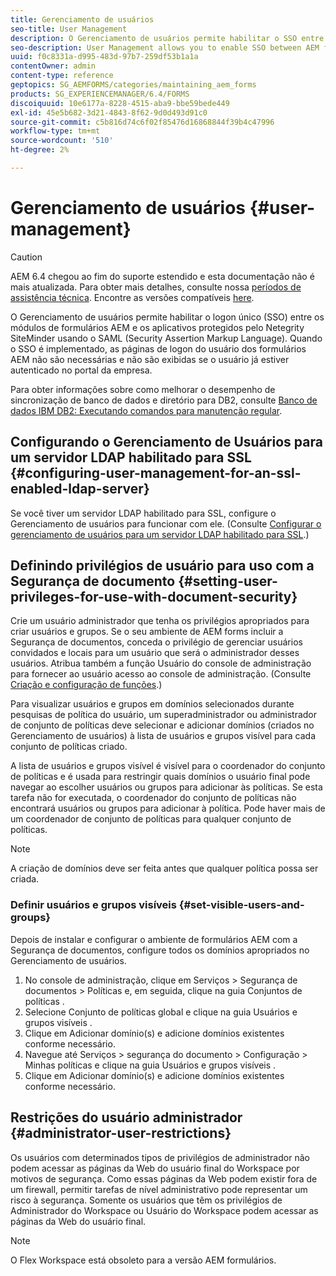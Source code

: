 ```yaml
---
title: Gerenciamento de usuários
seo-title: User Management
description: O Gerenciamento de usuários permite habilitar o SSO entre AEM módulos de formulários e aplicativos protegidos pelo Netegrity SiteMinder usando o SAML. Este documento fornece mais informações sobre o Gerenciamento de usuários.
seo-description: User Management allows you to enable SSO between AEM forms modules and Netegrity SiteMinder-protected applications by using SAML. This document provides more information about User Management.
uuid: f0c8331a-d995-483d-97b7-259df53b1a1a
contentOwner: admin
content-type: reference
geptopics: SG_AEMFORMS/categories/maintaining_aem_forms
products: SG_EXPERIENCEMANAGER/6.4/FORMS
discoiquuid: 10e6177a-8228-4515-aba9-bbe59bede449
exl-id: 45e5b682-3d21-4843-8f62-9d0d493d91c0
source-git-commit: c5b816d74c6f02f85476d16868844f39b4c47996
workflow-type: tm+mt
source-wordcount: '510'
ht-degree: 2%

---
```


# Gerenciamento de usuários {#user-management}

>[!CAUTION]
>
>AEM 6.4 chegou ao fim do suporte estendido e esta documentação não é mais atualizada. Para obter mais detalhes, consulte nossa [períodos de assistência técnica](https://helpx.adobe.com/br/support/programs/eol-matrix.html). Encontre as versões compatíveis [here](https://experienceleague.adobe.com/docs/).

O Gerenciamento de usuários permite habilitar o logon único (SSO) entre os módulos de formulários AEM e os aplicativos protegidos pelo Netegrity SiteMinder usando o SAML (Security Assertion Markup Language). Quando o SSO é implementado, as páginas de logon do usuário dos formulários AEM não são necessárias e não são exibidas se o usuário já estiver autenticado no portal da empresa.

Para obter informações sobre como melhorar o desempenho de sincronização de banco de dados e diretório para DB2, consulte [Banco de dados IBM DB2: Executando comandos para manutenção regular](/help/forms/using/admin-help/ibm-db2-database-running-commands.md#ibm-db2-database-running-commands-for-regular-maintenance).

## Configurando o Gerenciamento de Usuários para um servidor LDAP habilitado para SSL {#configuring-user-management-for-an-ssl-enabled-ldap-server}

Se você tiver um servidor LDAP habilitado para SSL, configure o Gerenciamento de usuários para funcionar com ele. (Consulte [Configurar o gerenciamento de usuários para um servidor LDAP habilitado para SSL](/help/forms/using/admin-help/configure-user-management-ssl-enabled.md#configure-user-management-for-an-ssl-enabled-ldap-server).)

## Definindo privilégios de usuário para uso com a Segurança de documento {#setting-user-privileges-for-use-with-document-security}

Crie um usuário administrador que tenha os privilégios apropriados para criar usuários e grupos. Se o seu ambiente de AEM forms incluir a Segurança de documentos, conceda o privilégio de gerenciar usuários convidados e locais para um usuário que será o administrador desses usuários. Atribua também a função Usuário do console de administração para fornecer ao usuário acesso ao console de administração. (Consulte [Criação e configuração de funções](/help/forms/using/admin-help/creating-configuring-roles.md#creating-and-configuring-roles).)

Para visualizar usuários e grupos em domínios selecionados durante pesquisas de política do usuário, um superadministrador ou administrador de conjunto de políticas deve selecionar e adicionar domínios (criados no Gerenciamento de usuários) à lista de usuários e grupos visível para cada conjunto de políticas criado.

A lista de usuários e grupos visível é visível para o coordenador do conjunto de políticas e é usada para restringir quais domínios o usuário final pode navegar ao escolher usuários ou grupos para adicionar às políticas. Se esta tarefa não for executada, o coordenador do conjunto de políticas não encontrará usuários ou grupos para adicionar à política. Pode haver mais de um coordenador de conjunto de políticas para qualquer conjunto de políticas.

>[!NOTE]
>
>A criação de domínios deve ser feita antes que qualquer política possa ser criada.

### Definir usuários e grupos visíveis {#set-visible-users-and-groups}

Depois de instalar e configurar o ambiente de formulários AEM com a Segurança de documentos, configure todos os domínios apropriados no Gerenciamento de usuários.

1. No console de administração, clique em Serviços > Segurança de documentos > Políticas e, em seguida, clique na guia Conjuntos de políticas .
1. Selecione Conjunto de políticas global e clique na guia Usuários e grupos visíveis .
1. Clique em Adicionar domínio(s) e adicione domínios existentes conforme necessário.
1. Navegue até Serviços > segurança do documento > Configuração > Minhas políticas e clique na guia Usuários e grupos visíveis .
1. Clique em Adicionar domínio(s) e adicione domínios existentes conforme necessário.

## Restrições do usuário administrador {#administrator-user-restrictions}

Os usuários com determinados tipos de privilégios de administrador não podem acessar as páginas da Web do usuário final do Workspace por motivos de segurança. Como essas páginas da Web podem existir fora de um firewall, permitir tarefas de nível administrativo pode representar um risco à segurança. Somente os usuários que têm os privilégios de Administrador do Workspace ou Usuário do Workspace podem acessar as páginas da Web do usuário final.

>[!NOTE]
>
>O Flex Workspace está obsoleto para a versão AEM formulários.
